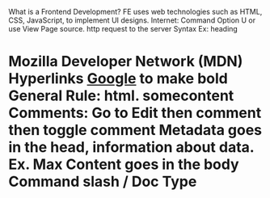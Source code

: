 What is a Frontend Development? FE uses web technologies such as HTML, CSS, JavaScript, to implement UI designs.
Internet: Command Option U  or use View Page source. http request to the server
Syntax Ex: heading <h1>
Mozilla Developer Network (MDN) 
Hyperlinks <a href="https://www.google.com">Google</a>
to make bold <b></b>
  General Rule: html. <tagname>somecontent</tagname>
  Comments: <!-- some content-->
  Go to Edit then comment then toggle comment
  Metadata goes in the head, information about data. Ex. Max 
  Content goes in the body
  Command slash /
  Doc Type
